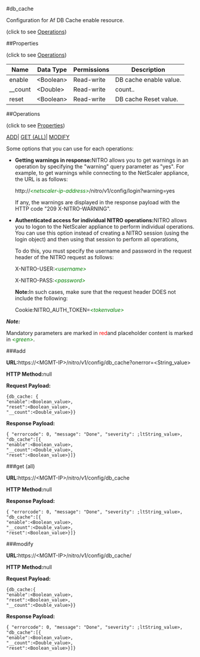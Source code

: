 #db_cache



Configuration for Af DB Cache enable resource.

<span>(click to see [Operations](#operations))</span>



##Properties 

<span>(click to see [Operations](#operations))</span>





<table><thead><tr><th>Name</th><th>Data Type</th><th>Permissions</th><th>Description</th></tr></thead><tbody><tr><td>enable</td><td>&lt;Boolean></td><td>Read-write</td><td>DB cache enable value.</td></tr><tr><td>__count</td><td>&lt;Double></td><td>Read-write</td><td>count..</td></tr><tr><td>reset</td><td>&lt;Boolean></td><td>Read-write</td><td>DB cache Reset value.</td></tr></tbody></table>

##Operations 

<span>(click to see [Properties](#properties))</span>





[ADD](#all)| [GET (ALL)](#get-all)| [MODIFY](#m)





Some options that you can use for each operations:

<ul><li><p><b>Getting warnings in response:</b>NITRO allows you to get warnings in an operation by specifying the "warning" query parameter as "yes". For example, to get warnings while connecting to the NetScaler appliance, the URL is as follows:</p><p>http://<span style="color:green;font-style:italic;">&lt;netscaler-ip-address&gt;</span>/nitro/v1/config/login?warning=yes</p><p>If any, the warnings are displayed in the response payload with the HTTP code "209 X-NITRO-WARNING".</p></li><li><p><b>Authenticated access for individual NITRO operations:</b>NITRO allows you to logon to the NetScaler appliance to perform individual operations. You can use this option instead of creating a NITRO session (using the login object) and then using that session to perform all operations,</p><p>To do this, you must specify the username and password in the request header of the NITRO request as follows:</p><p>X-NITRO-USER:<span style="color:green;font-style:italic;">&lt;username&gt;</span></p><p>X-NITRO-PASS:<span style="color:green;font-style:italic;">&lt;password&gt;</span></p><p><b>Note:</b>In such cases, make sure that the request header DOES not include the following:</p><p>Cookie:NITRO_AUTH_TOKEN=<span style="color:green;font-style:italic;">&lt;tokenvalue&gt;</span></p></li></ul>







***Note:*** 

Mandatory parameters are marked in <span style="color:#FF0000;">red</span>and placeholder content is marked in <span style="color:green;font-style:italic">&lt;green&gt;</span>.



###add







<b>URL:</b>https://&lt;MGMT-IP&gt;/nitro/v1/config/db_cache?onerror=&lt;String_value&gt;

<b>HTTP Method:</b>null

<b>Request Payload: </b>
```
{db_cache: {
"enable":<Boolean_value>,
"reset":<Boolean_value>,
"__count":<Double_value>}}
```

<b>Response Payload: </b>
```
{ "errorcode": 0, "message": "Done", "severity": ;ltString_value>, "db_cache":[{
"enable":<Boolean_value>,
"__count":<Double_value>,
"reset":<Boolean_value>}]}
```







###get (all)







<b>URL:</b>https://&lt;MGMT-IP&gt;/nitro/v1/config/db_cache

<b>HTTP Method:</b>null

<b>Response Payload: </b>
```
{ "errorcode": 0, "message": "Done", "severity": ;ltString_value>, "db_cache":[{
"enable":<Boolean_value>,
"__count":<Double_value>,
"reset":<Boolean_value>}]}
```







###modify







<b>URL:</b>https://&lt;MGMT-IP&gt;/nitro/v1/config/db_cache/

<b>HTTP Method:</b>null

<b>Request Payload: </b>
```
{db_cache:{
"enable":<Boolean_value>,
"reset":<Boolean_value>,
"__count":<Double_value>}}
```

<b>Response Payload: </b>
```
{ "errorcode": 0, "message": "Done", "severity": ;ltString_value>, "db_cache":[{
"enable":<Boolean_value>,
"__count":<Double_value>,
"reset":<Boolean_value>}]}
```








